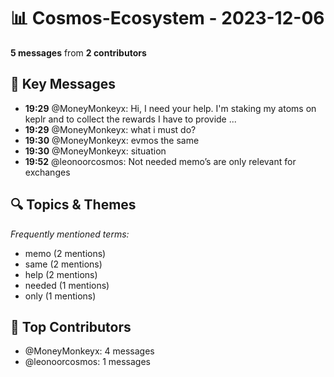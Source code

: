 # 📊 Cosmos-Ecosystem - 2023-12-06
**5 messages** from **2 contributors**

## 💬 Key Messages
- **19:29** @MoneyMonkeyx: Hi, I need your help. I'm staking my atoms on keplr and to collect the rewards I have to provide ...
- **19:29** @MoneyMonkeyx: what i must do?
- **19:30** @MoneyMonkeyx: evmos the same
- **19:30** @MoneyMonkeyx: situation
- **19:52** @leonoorcosmos: Not needed memo’s are only relevant for exchanges

## 🔍 Topics & Themes
*Frequently mentioned terms:*
- memo (2 mentions)
- same (2 mentions)
- help (2 mentions)
- needed (1 mentions)
- only (1 mentions)

## 👥 Top Contributors
- @MoneyMonkeyx: 4 messages
- @leonoorcosmos: 1 messages
